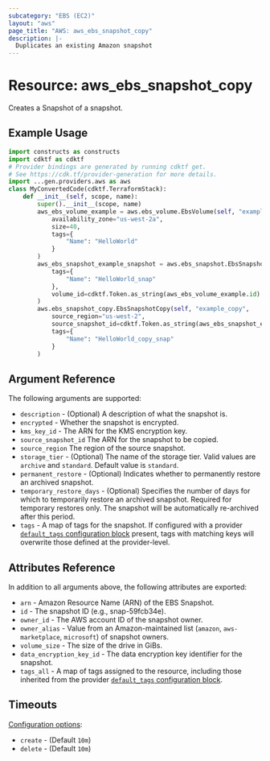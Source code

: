 ```yaml
---
subcategory: "EBS (EC2)"
layout: "aws"
page_title: "AWS: aws_ebs_snapshot_copy"
description: |-
  Duplicates an existing Amazon snapshot
---
```


# Resource: aws_ebs_snapshot_copy

Creates a Snapshot of a snapshot.

## Example Usage

```python
import constructs as constructs
import cdktf as cdktf
# Provider bindings are generated by running cdktf get.
# See https://cdk.tf/provider-generation for more details.
import ...gen.providers.aws as aws
class MyConvertedCode(cdktf.TerraformStack):
    def __init__(self, scope, name):
        super().__init__(scope, name)
        aws_ebs_volume_example = aws.ebs_volume.EbsVolume(self, "example",
            availability_zone="us-west-2a",
            size=40,
            tags={
                "Name": "HelloWorld"
            }
        )
        aws_ebs_snapshot_example_snapshot = aws.ebs_snapshot.EbsSnapshot(self, "example_snapshot",
            tags={
                "Name": "HelloWorld_snap"
            },
            volume_id=cdktf.Token.as_string(aws_ebs_volume_example.id)
        )
        aws.ebs_snapshot_copy.EbsSnapshotCopy(self, "example_copy",
            source_region="us-west-2",
            source_snapshot_id=cdktf.Token.as_string(aws_ebs_snapshot_example_snapshot.id),
            tags={
                "Name": "HelloWorld_copy_snap"
            }
        )
```

## Argument Reference

The following arguments are supported:

* `description` - (Optional) A description of what the snapshot is.
* `encrypted` - Whether the snapshot is encrypted.
* `kms_key_id` - The ARN for the KMS encryption key.
* `source_snapshot_id` The ARN for the snapshot to be copied.
* `source_region` The region of the source snapshot.
* `storage_tier` - (Optional) The name of the storage tier. Valid values are `archive` and `standard`. Default value is `standard`.
* `permanent_restore` - (Optional) Indicates whether to permanently restore an archived snapshot.
* `temporary_restore_days` - (Optional) Specifies the number of days for which to temporarily restore an archived snapshot. Required for temporary restores only. The snapshot will be automatically re-archived after this period.
* `tags` - A map of tags for the snapshot. If configured with a provider [`default_tags` configuration block](https://registry.terraform.io/providers/hashicorp/aws/latest/docs#default_tags-configuration-block) present, tags with matching keys will overwrite those defined at the provider-level.

## Attributes Reference

In addition to all arguments above, the following attributes are exported:

* `arn` - Amazon Resource Name (ARN) of the EBS Snapshot.
* `id` - The snapshot ID (e.g., snap-59fcb34e).
* `owner_id` - The AWS account ID of the snapshot owner.
* `owner_alias` - Value from an Amazon-maintained list (`amazon`, `aws-marketplace`, `microsoft`) of snapshot owners.
* `volume_size` - The size of the drive in GiBs.
* `data_encryption_key_id` - The data encryption key identifier for the snapshot.
* `tags_all` - A map of tags assigned to the resource, including those inherited from the provider [`default_tags` configuration block](https://registry.terraform.io/providers/hashicorp/aws/latest/docs#default_tags-configuration-block).

## Timeouts

[Configuration options](https://developer.hashicorp.com/terraform/language/resources/syntax#operation-timeouts):

- `create` - (Default `10m`)
- `delete` - (Default `10m`)

<!-- cache-key: cdktf-0.17.0-pre.15 input-549649a6ff7aa747a0f84dfd4f3af97871aaf250b78d261300f77722ee61acde -->